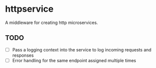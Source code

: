 # httpservice

A middleware for creating http microservices.

## TODO

- [ ] Pass a logging context into the service to log incoming requests and responses
- [ ] Error handling for the same endpoint assigned multiple times
